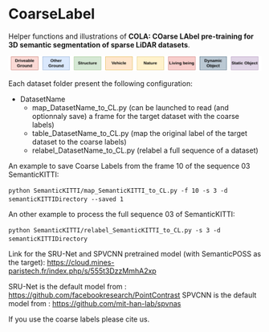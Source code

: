 # CoarseLabel
Helper functions and illustrations of **COLA: COarse LAbel pre-training for 3D semantic segmentation of sparse LiDAR datasets**.

![Coarse Labels](figures/CoarseLabels.png "Coarse Labels")


Each dataset folder present the following configuration:

- DatasetName
    - map_DatasetName_to_CL.py (can be launched to read (and optionnaly save) a frame for the target dataset with the coarse labels)
    - table_DatasetName_to_CL.py (map the original label of the target dataset to the coarse labels)
    - relabel_DatasetName_to_CL.py (relabel a full sequence of a dataset)

An example to save Coarse Labels from the frame 10 of the sequence 03 SemanticKITTI:

`python SemanticKITTI/map_SemanticKITTI_to_CL.py -f 10 -s 3 -d semanticKITTIDirectory --saved 1`

An other example to process the full sequence 03 of SemanticKITTI:

`python SemanticKITTI/relabel_SemanticKITTI_to_CL.py -s 3 -d semanticKITTIDirectory`

Link for the SRU-Net and SPVCNN pretrained model (with SemanticPOSS as the target): 
https://cloud.mines-paristech.fr/index.php/s/555t3DzzMmhA2xp

SRU-Net is the default model from : https://github.com/facebookresearch/PointContrast
SPVCNN is the default model from : https://github.com/mit-han-lab/spvnas

If you use the coarse labels please cite us.




